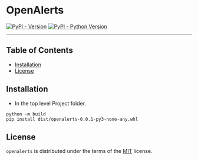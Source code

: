 # OpenAlerts

[![PyPI - Version](https://img.shields.io/pypi/v/openalerts.svg)](https://pypi.org/project/openalerts)
[![PyPI - Python Version](https://img.shields.io/pypi/pyversions/openalerts.svg)](https://pypi.org/project/openalerts)

-----

## Table of Contents

- [Installation](#installation)
- [License](#license)

## Installation

- In the top level Project folder.

```console
python -m build
pip install dist/openalerts-0.0.1-py3-none-any.whl
```

## License

`openalerts` is distributed under the terms of the [MIT](https://spdx.org/licenses/MIT.html) license.
